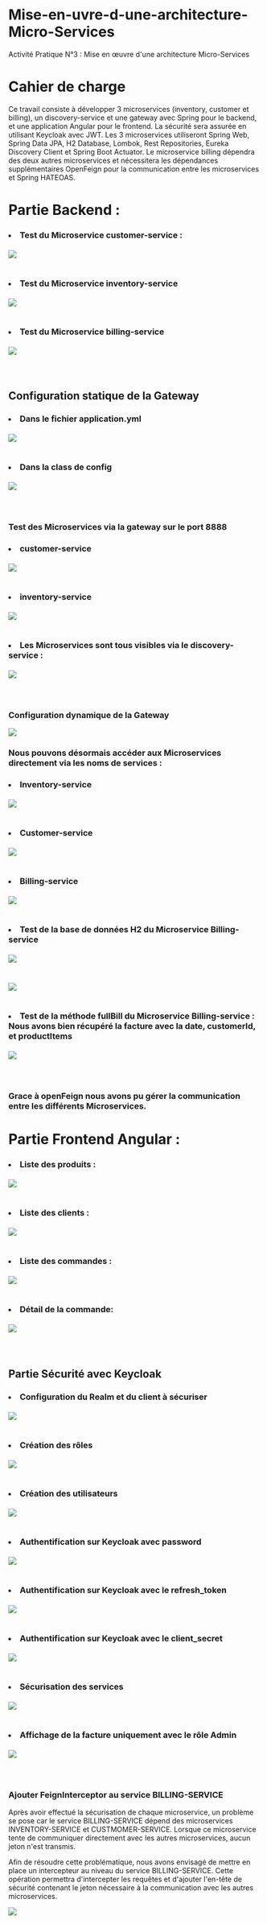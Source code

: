 # Mise-en-uvre-d-une-architecture-Micro-Services
Activité Pratique N°3 : Mise en œuvre d'une architecture Micro-Services


<h1> Cahier de charge </h1>


<p>Ce travail consiste à développer 3 microservices (inventory, customer et billing), un discovery-service et une gateway avec Spring pour le backend, et une application Angular pour le frontend. La sécurité sera assurée en utilisant Keycloak avec JWT. Les 3 microservices utiliseront Spring Web, Spring Data JPA, H2 Database, Lombok, Rest Repositories, Eureka Discovery Client et Spring Boot Actuator. Le microservice billing dépendra des deux autres microservices et nécessitera les dépendances supplémentaires OpenFeign pour la communication entre les microservices et Spring HATEOAS.</p>

<h1> Partie Backend : </h1>

<h3>
<li>Test du Microservice customer-service : </li><br>
<img src="Captures/Capture d’écran 2023-02-10 à 12.58.37.png"/>
<br><br><br>
<li> Test du Microservice inventory-service  </li><br>
<img src="Captures/Capture d’écran 2023-02-10 à 13.02.06.png"/>
<br><br><br>
<li> Test du Microservice billing-service   </li><br>
<img src="Captures/Capture d’écran 2023-02-10 à 13.05.11.png"/>
<br><br><br>

<h2> Configuration statique de la Gateway </h2>
<h3>
<li>Dans le fichier application.yml   </li><br>
<img src="Captures/Capture d’écran 2023-02-10 à 13.19.21.png"/>
<br><br><br>
<li>Dans la class de config    </li><br>
<img src="Captures/Capture d’écran 2023-02-10 à 13.45.00.png"/>
<br><br><br>
<h3> Test des Microservices via la gateway sur le port 8888  </h3>
<h3>
<li>customer-service   </li><br>
<img src="Captures/Capture d’écran 2023-02-10 à 13.46.46.png"/>
<br><br><br>
<li>inventory-service</li><br>
<img src="Captures/Capture d’écran 2023-02-10 à 13.48.13.png"/>
<br><br><br>
<li>Les Microservices sont tous visibles via le discovery-service : </li><br>
<img src="Captures/Capture d’écran 2023-02-10 à 13.06.55.png"/>
<br><br><br>
<h3> Configuration dynamique de la Gateway  </h3>
<img src="Captures/Capture d’écran 2023-02-10 à 13.54.26.png"/>
<h3>Nous pouvons désormais accéder aux Microservices directement via les noms de services : </h3>
<h3>
<li>Inventory-service </li><br>
<img src="Captures/Capture d’écran 2023-02-10 à 13.56.31.png"/>
<br><br><br>
<li>Customer-service</li><br>
<img src="Captures/Capture d’écran 2023-02-10 à 13.57.49.png"/>
<br><br><br>
<li>Billing-service</li><br>
<img src="Captures/Capture d’écran 2023-02-10 à 14.02.29.png"/>
<br><br><br>
<li>	Test de la base de données H2 du Microservice Billing-service</li><br>
<img src="Captures/Capture d’écran 2023-02-10 à 15.31.49.png"/>
<br><br><br>
<img src="Captures/Capture d’écran 2023-02-10 à 15.33.53.png"/>
<br><br><br>
<li>Test de la méthode fullBill du Microservice Billing-service : Nous avons bien récupéré la facture avec la date, customerId, et productItems </li><br>
<img src="Captures/Capture d’écran 2023-02-10 à 15.52.51.png"/>
<br><br><br>
<h3>Grace à openFeign nous avons pu gérer la communication entre les différents Microservices. </h3>

<h1> Partie Frontend Angular : </h1>
<h3>
<li>	Liste des produits : </li><br>
<img src="Captures/Capture d’écran 2023-02-10 à 17.21.23.png"/>
<br><br><br>
<li>	Liste des clients : </li><br>
<img src="Captures/Capture d’écran 2023-02-10 à 17.22.55.png"/>
<br><br><br>
<li> Liste des commandes : </li><br>
<img src="Captures/Capture d’écran 2023-02-10 à 17.32.51.png"/>
<br><br><br>
<li> Détail de la commande: </li><br>
<img src="Captures/Capture d’écran 2023-02-10 à 17.33.56.png"/>
<br><br><br>
<h2>Partie Sécurité avec Keycloak</h2>
<h3>
<li> 	Configuration du Realm et du client à sécuriser </li><br>
<img src="Captures/Capture d’écran 2023-02-10 à 17.50.57.png"/>
<br><br><br>
<li>Création des rôles  </li><br>
<img src="Captures/Capture d’écran 2023-02-10 à 17.53.08.png"/>
<br><br><br>
<li>Création des utilisateurs   </li><br>
<img src="Captures/Capture d’écran 2023-02-10 à 17.54.10.png"/>
<br><br><br>
<li>Authentification sur Keycloak avec password   </li><br>
<img src="Captures/Capture d’écran 2023-01-23 à 21.13.25.png"/>
<br><br><br>
<li>	Authentification sur Keycloak avec le refresh_token   </li><br>
<img src="Captures/Capture d’écran 2023-01-23 à 21.24.30.png"/>
<br><br><br>
<li>	Authentification sur Keycloak avec le client_secret   </li><br>
<img src="Captures/Capture d’écran 2023-02-12 à 01.37.55.png"/>
<br><br><br>
<li>	Sécurisation des services  </li><br>
<img src="Captures/Capture d’écran 2023-02-12 à 02.44.43.png"/>
<br><br><br>
<li>	Affichage de la facture uniquement avec le rôle Admin  </li><br>
<img src="Captures/Capture d’écran 2023-02-12 à 02.46.15.png"/>
<br><br><br>


<h3>Ajouter FeignInterceptor au service BILLING-SERVICE</h3>
<p>Après avoir effectué la sécurisation de chaque microservice, un problème se pose car le service BILLING-SERVICE dépend des microservices INVENTORY-SERVICE et CUSTMOMER-SERVICE. Lorsque ce microservice tente de communiquer directement avec les autres microservices, aucun jeton n'est transmis. 

Afin de résoudre cette problématique, nous avons envisagé de mettre en place un intercepteur au niveau du service BILLING-SERVICE. Cette opération permettra d'intercepter les requêtes et d'ajouter l'en-tête de sécurité contenant le jeton nécessaire à la communication avec les autres microservices.</p>
<img src="Captures/Capture d’écran 2023-02-12 à 18.56.46.png"/>

